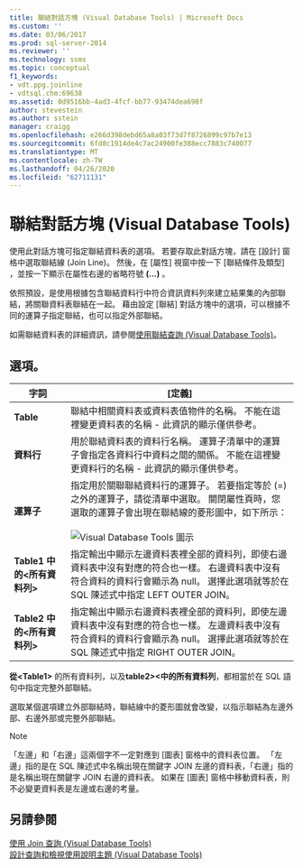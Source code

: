 ```yaml
---
title: 聯結對話方塊 (Visual Database Tools) | Microsoft Docs
ms.custom: ''
ms.date: 03/06/2017
ms.prod: sql-server-2014
ms.reviewer: ''
ms.technology: ssms
ms.topic: conceptual
f1_keywords:
- vdt.ppg.joinline
- vdtsql.chm:69638
ms.assetid: 0d9516bb-4ad3-4fcf-bb77-93474dea698f
author: stevestein
ms.author: sstein
manager: craigg
ms.openlocfilehash: e266d398debd65a8a03f73d7f8726899c97b7e13
ms.sourcegitcommit: 6fd8c1914de4c7ac24900fe388ecc7883c740077
ms.translationtype: MT
ms.contentlocale: zh-TW
ms.lasthandoff: 04/26/2020
ms.locfileid: "62711131"
---
```

# <a name="join-dialog-box-visual-database-tools"></a>聯結對話方塊 (Visual Database Tools)
  使用此對話方塊可指定聯結資料表的選項。 若要存取此對話方塊，請在 [設計]  窗格中選取聯結線 (Join Line)。 然後，在 [屬性]  視窗中按一下 [聯結條件及類型]  ，並按一下顯示在屬性右邊的省略符號 **(...)** 。  
  
 依照預設，是使用根據包含聯結資料行中符合資訊資料列來建立結果集的內部聯結，將關聯資料表聯結在一起。 藉由設定 [聯結]  對話方塊中的選項，可以根據不同的運算子指定聯結，也可以指定外部聯結。  
  
 如需聯結資料表的詳細資訊，請參閱[使用聯結查詢 &#40;Visual Database Tools&#41;](visual-database-tools.md)。  
  
## <a name="options"></a>選項。  
  
|**字詞**|**[定義]**|  
|--------------|--------------------|  
|**Table**|聯結中相關資料表或資料表值物件的名稱。 不能在這裡變更資料表的名稱 - 此資訊的顯示僅供參考。|  
|**資料行**|用於聯結資料表的資料行名稱。 運算子清單中的運算子會指定各資料行中資料之間的關係。 不能在這裡變更資料行的名稱 - 此資訊的顯示僅供參考。|  
|**運算子**|指定用於關聯聯結資料行的運算子。 若要指定等於 (=) 之外的運算子，請從清單中選取。 關閉屬性頁時，您選取的運算子會出現在聯結線的菱形圖中，如下所示：<br /><br /> ![Visual Database Tools 圖示](../../database-engine/media//dv3wbii.gif "Visual Database Tools 圖示")|  
|**Table1 中的\<所有資料列>**|指定輸出中顯示左邊資料表裡全部的資料列，即使右邊資料表中沒有對應的符合也一樣。 右邊資料表中沒有符合資料的資料行會顯示為 null。 選擇此選項就等於在 SQL 陳述式中指定 LEFT OUTER JOIN。|  
|**Table2 中的\<所有資料列>**|指定輸出中顯示右邊資料表裡全部的資料列，即使左邊資料表中沒有對應的符合也一樣。 左邊資料表中沒有符合資料的資料行會顯示為 null。 選擇此選項就等於在 SQL 陳述式中指定 RIGHT OUTER JOIN。|  
  
 **從\<Table1>** 的所有資料列，以及**table2>\<中的所有資料列**，都相當於在 SQL 語句中指定完整外部聯結。  
  
 選取某個選項建立外部聯結時，聯結線中的菱形圖就會改變，以指示聯結為左邊外部、右邊外部或完整外部聯結。  
  
> [!NOTE]  
>  「左邊」和「右邊」這兩個字不一定對應到 [圖表] 窗格中的資料表位置。 「左邊」指的是在 SQL 陳述式中名稱出現在關鍵字 JOIN 左邊的資料表，「右邊」指的是名稱出現在關鍵字 JOIN 右邊的資料表。 如果在 [圖表]  窗格中移動資料表，則不必變更資料表是左邊或右邊的考量。  
  
## <a name="see-also"></a>另請參閱  
 [使用 Join 查詢 &#40;Visual Database Tools&#41;](visual-database-tools.md)   
 [設計查詢和檢視使用說明主題 &#40;Visual Database Tools&#41;](design-queries-and-views-how-to-topics-visual-database-tools.md)  
  
  
